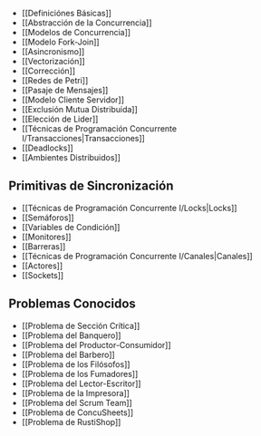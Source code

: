 - [[Definiciónes Básicas]]
- [[Abstracción de la Concurrencia]]
- [[Modelos de Concurrencia]]
- [[Modelo Fork-Join]]
- [[Asincronismo]]
- [[Vectorización]]
- [[Corrección]]
- [[Redes de Petri]]
- [[Pasaje de Mensajes]]
- [[Modelo Cliente Servidor]]
- [[Exclusión Mutua Distribuida]]
- [[Elección de Lider]]
- [[Técnicas de Programación Concurrente I/Transacciones|Transacciones]]
- [[Deadlocks]]
- [[Ambientes Distribuidos]]

## Primitivas de Sincronización

- [[Técnicas de Programación Concurrente I/Locks|Locks]]
- [[Semáforos]]
- [[Variables de Condición]]
- [[Monitores]]
- [[Barreras]]
- [[Técnicas de Programación Concurrente I/Canales|Canales]]
- [[Actores]]
- [[Sockets]]

## Problemas Conocidos

- [[Problema de Sección Crítica]]
- [[Problema del Banquero]]
- [[Problema del Productor-Consumidor]]
- [[Problema del Barbero]]
- [[Problema de los Filósofos]]
- [[Problema de los Fumadores]]
- [[Problema del Lector-Escritor]]
- [[Problema de la Impresora]]
- [[Problema del Scrum Team]]
- [[Problema de ConcuSheets]]
- [[Problema de RustiShop]]
